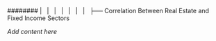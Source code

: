 ######## |   |   |   |   |   |   |   ├── Correlation Between Real Estate and Fixed Income Sectors

*Add content here*